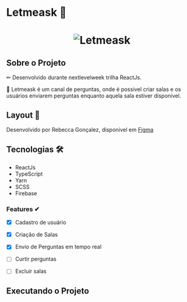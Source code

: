 # Letmeask 🚀 

<h1 align="center">
  <img alt="Letmeask" title="#Letmeask" src="./src/assets/images/logo.png" />
</h1>

## Sobre o Projeto

✏ Desenvolvido durante nextlevelweek trilha ReactJs.

📃 Letmeask é um canal de perguntas, onde é possivel criar salas e os usuários enviarem perguntas enquanto aquela sala estiver disponivel. 

## Layout 🎨

Desenvolvido por Rebecca Gonçalez, disponivel em [Figma](https://www.figma.com/file/KrrxEYUfsoAl8rWUU2cBbN/Letmeask-(Copy)?node-id=2%3A33)

## Tecnologias 🛠

* ReactJs
* TypeScript
* Yarn
* SCSS
* Firebase

### Features ✔

- [x] Cadastro de usuário
- [x] Criação de Salas
- [x] Envio de Perguntas em tempo real
- [ ] Curtir perguntas
- [ ] Excluir salas


## Executando o Projeto
